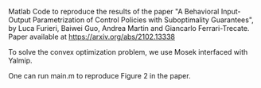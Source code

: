 Matlab Code to reproduce the results of the paper "A Behavioral Input-Output Parametrization of Control Policies with Suboptimality Guarantees", by Luca Furieri, Baiwei Guo, Andrea Martin and Giancarlo Ferrari-Trecate. Paper available at https://arxiv.org/abs/2102.13338

To solve the convex optimization problem, we use Mosek interfaced with Yalmip.

One can run main.m to reproduce Figure 2 in the paper.
